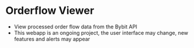 # Orderflow Viewer

- View processed order flow data from the Bybit API
- This webapp is an ongoing project, the user interface may change, new features and alerts may appear


